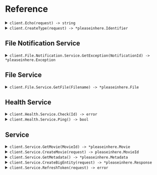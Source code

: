 # Reference
<details><summary><code>client.Echo(request) -> string</code></summary>
<dl>
<dd>

#### 🔌 Usage

<dl>
<dd>

<dl>
<dd>

```go
client.Echo(
        context.TODO(),
        request,
    )
}
```
</dd>
</dl>
</dd>
</dl>

#### ⚙️ Parameters

<dl>
<dd>

<dl>
<dd>

**request:** `string` 
    
</dd>
</dl>
</dd>
</dl>


</dd>
</dl>
</details>

<details><summary><code>client.CreateType(request) -> *pleaseinhere.Identifier</code></summary>
<dl>
<dd>

#### 🔌 Usage

<dl>
<dd>

<dl>
<dd>

```go
client.Echo(
        context.TODO(),
        request,
    )
}
```
</dd>
</dl>
</dd>
</dl>

#### ⚙️ Parameters

<dl>
<dd>

<dl>
<dd>

**request:** `*pleaseinhere.Type` 
    
</dd>
</dl>
</dd>
</dl>


</dd>
</dl>
</details>

## File Notification Service
<details><summary><code>client.File.Notification.Service.GetException(NotificationId) -> *pleaseinhere.Exception</code></summary>
<dl>
<dd>

#### 🔌 Usage

<dl>
<dd>

<dl>
<dd>

```go
client.File.Notification.Service.GetException(
        context.TODO(),
        "notification-hsy129x",
    )
}
```
</dd>
</dl>
</dd>
</dl>

#### ⚙️ Parameters

<dl>
<dd>

<dl>
<dd>

**notificationId:** `string` 
    
</dd>
</dl>
</dd>
</dl>


</dd>
</dl>
</details>

## File Service
<details><summary><code>client.File.Service.GetFile(Filename) -> *pleaseinhere.File</code></summary>
<dl>
<dd>

#### 📝 Description

<dl>
<dd>

<dl>
<dd>

This endpoint returns a file by its name.
</dd>
</dl>
</dd>
</dl>

#### 🔌 Usage

<dl>
<dd>

<dl>
<dd>

```go
request := &file.GetFileRequest{
        XFileApiVersion: "0.0.2",
    }
client.File.Service.GetFile(
        context.TODO(),
        "file.txt",
        request,
    )
}
```
</dd>
</dl>
</dd>
</dl>

#### ⚙️ Parameters

<dl>
<dd>

<dl>
<dd>

**filename:** `string` — This is a filename
    
</dd>
</dl>
</dd>
</dl>


</dd>
</dl>
</details>

## Health Service
<details><summary><code>client.Health.Service.Check(Id) -> error</code></summary>
<dl>
<dd>

#### 📝 Description

<dl>
<dd>

<dl>
<dd>

This endpoint checks the health of a resource.
</dd>
</dl>
</dd>
</dl>

#### 🔌 Usage

<dl>
<dd>

<dl>
<dd>

```go
client.Health.Service.Check(
        context.TODO(),
        "id-2sdx82h",
    )
}
```
</dd>
</dl>
</dd>
</dl>

#### ⚙️ Parameters

<dl>
<dd>

<dl>
<dd>

**id:** `string` — The id to check
    
</dd>
</dl>
</dd>
</dl>


</dd>
</dl>
</details>

<details><summary><code>client.Health.Service.Ping() -> bool</code></summary>
<dl>
<dd>

#### 📝 Description

<dl>
<dd>

<dl>
<dd>

This endpoint checks the health of the service.
</dd>
</dl>
</dd>
</dl>

#### 🔌 Usage

<dl>
<dd>

<dl>
<dd>

```go
client.Health.Service.Ping(
        context.TODO(),
    )
}
```
</dd>
</dl>
</dd>
</dl>


</dd>
</dl>
</details>

## Service
<details><summary><code>client.Service.GetMovie(MovieId) -> *pleaseinhere.Movie</code></summary>
<dl>
<dd>

#### 🔌 Usage

<dl>
<dd>

<dl>
<dd>

```go
client.Service.GetMovie(
        context.TODO(),
        "movie-c06a4ad7",
    )
}
```
</dd>
</dl>
</dd>
</dl>

#### ⚙️ Parameters

<dl>
<dd>

<dl>
<dd>

**movieId:** `pleaseinhere.MovieId` 
    
</dd>
</dl>
</dd>
</dl>


</dd>
</dl>
</details>

<details><summary><code>client.Service.CreateMovie(request) -> pleaseinhere.MovieId</code></summary>
<dl>
<dd>

#### 🔌 Usage

<dl>
<dd>

<dl>
<dd>

```go
request := &pleaseinhere.Movie{
        Id: "movie-c06a4ad7",
        Prequel: pleaseinhere.String(
            "movie-cv9b914f",
        ),
        Title: "The Boy and the Heron",
        From: "Hayao Miyazaki",
        Rating: 8,
        Tag: "tag-wf9as23d",
        Metadata: map[string]any{
            "actors": []any{
                "Christian Bale",
                "Florence Pugh",
                "Willem Dafoe",
            },
            "releaseDate": "2023-12-08",
            "ratings": map[string]any{
                "rottenTomatoes": 97,
                "imdb": 7.6,
            },
        },
        Revenue: 1000000,
    }
client.Service.CreateMovie(
        context.TODO(),
        request,
    )
}
```
</dd>
</dl>
</dd>
</dl>

#### ⚙️ Parameters

<dl>
<dd>

<dl>
<dd>

**request:** `*pleaseinhere.Movie` 
    
</dd>
</dl>
</dd>
</dl>


</dd>
</dl>
</details>

<details><summary><code>client.Service.GetMetadata() -> *pleaseinhere.Metadata</code></summary>
<dl>
<dd>

#### 🔌 Usage

<dl>
<dd>

<dl>
<dd>

```go
request := &pleaseinhere.GetMetadataRequest{
        Shallow: pleaseinhere.Bool(
            false,
        ),
        Tag: []*string{
            pleaseinhere.String(
                "development",
            ),
        },
        XApiVersion: "0.0.1",
    }
client.Service.GetMetadata(
        context.TODO(),
        request,
    )
}
```
</dd>
</dl>
</dd>
</dl>

#### ⚙️ Parameters

<dl>
<dd>

<dl>
<dd>

**shallow:** `*bool` 
    
</dd>
</dl>

<dl>
<dd>

**tag:** `*string` 
    
</dd>
</dl>

<dl>
<dd>

**xApiVersion:** `string` 
    
</dd>
</dl>
</dd>
</dl>


</dd>
</dl>
</details>

<details><summary><code>client.Service.CreateBigEntity(request) -> *pleaseinhere.Response</code></summary>
<dl>
<dd>

#### 🔌 Usage

<dl>
<dd>

<dl>
<dd>

```go
request := &pleaseinhere.BigEntity{
        CastMember: &pleaseinhere.CastMember{
            Actor: &pleaseinhere.Actor{
                Name: "name",
                Id: "id",
            },
        },
        ExtendedMovie: &pleaseinhere.ExtendedMovie{
            Cast: []string{
                "cast",
                "cast",
            },
            Id: "id",
            Prequel: pleaseinhere.String(
                "prequel",
            ),
            Title: "title",
            From: "from",
            Rating: 1.1,
            Tag: "tag",
            Book: pleaseinhere.String(
                "book",
            ),
            Metadata: map[string]any{
                "metadata": map[string]any{
                    "key": "value",
                },
            },
            Revenue: 1000000,
        },
        Entity: &pleaseinhere.Entity{
            Type: &pleaseinhere.Type{
                BasicType: pleaseinhere.BasicTypePrimitive,
            },
            Name: "name",
        },
        Metadata: &pleaseinhere.Metadata{
            Extra: map[string]string{
                "extra": "extra",
            },
            Tags: []string{
                "tags",
            },
        },
        CommonMetadata: &commons.Metadata{
            Id: "id",
            Data: map[string]string{
                "data": "data",
            },
            JsonString: pleaseinhere.String(
                "jsonString",
            ),
        },
        EventInfo: &commons.EventInfo{
            Metadata: &commons.Metadata{
                Id: "id",
                Data: map[string]string{
                    "data": "data",
                },
                JsonString: pleaseinhere.String(
                    "jsonString",
                ),
            },
        },
        Data: &commons.Data{},
        Migration: &pleaseinhere.Migration{
            Name: "name",
            Status: pleaseinhere.MigrationStatusRunning,
        },
        Exception: &pleaseinhere.Exception{
            Generic: &pleaseinhere.ExceptionInfo{
                ExceptionType: "exceptionType",
                ExceptionMessage: "exceptionMessage",
                ExceptionStacktrace: "exceptionStacktrace",
            },
        },
        Test: &pleaseinhere.Test{},
        Node: &pleaseinhere.Node{
            Name: "name",
            Nodes: []*pleaseinhere.Node{
                &pleaseinhere.Node{
                    Name: "name",
                    Nodes: []*pleaseinhere.Node{
                        &pleaseinhere.Node{
                            Name: "name",
                            Nodes: []*pleaseinhere.Node{},
                            Trees: []*pleaseinhere.Tree{},
                        },
                        &pleaseinhere.Node{
                            Name: "name",
                            Nodes: []*pleaseinhere.Node{},
                            Trees: []*pleaseinhere.Tree{},
                        },
                    },
                    Trees: []*pleaseinhere.Tree{
                        &pleaseinhere.Tree{
                            Nodes: []*pleaseinhere.Node{},
                        },
                        &pleaseinhere.Tree{
                            Nodes: []*pleaseinhere.Node{},
                        },
                    },
                },
                &pleaseinhere.Node{
                    Name: "name",
                    Nodes: []*pleaseinhere.Node{
                        &pleaseinhere.Node{
                            Name: "name",
                            Nodes: []*pleaseinhere.Node{},
                            Trees: []*pleaseinhere.Tree{},
                        },
                        &pleaseinhere.Node{
                            Name: "name",
                            Nodes: []*pleaseinhere.Node{},
                            Trees: []*pleaseinhere.Tree{},
                        },
                    },
                    Trees: []*pleaseinhere.Tree{
                        &pleaseinhere.Tree{
                            Nodes: []*pleaseinhere.Node{},
                        },
                        &pleaseinhere.Tree{
                            Nodes: []*pleaseinhere.Node{},
                        },
                    },
                },
            },
            Trees: []*pleaseinhere.Tree{
                &pleaseinhere.Tree{
                    Nodes: []*pleaseinhere.Node{
                        &pleaseinhere.Node{
                            Name: "name",
                            Nodes: []*pleaseinhere.Node{},
                            Trees: []*pleaseinhere.Tree{},
                        },
                        &pleaseinhere.Node{
                            Name: "name",
                            Nodes: []*pleaseinhere.Node{},
                            Trees: []*pleaseinhere.Tree{},
                        },
                    },
                },
                &pleaseinhere.Tree{
                    Nodes: []*pleaseinhere.Node{
                        &pleaseinhere.Node{
                            Name: "name",
                            Nodes: []*pleaseinhere.Node{},
                            Trees: []*pleaseinhere.Tree{},
                        },
                        &pleaseinhere.Node{
                            Name: "name",
                            Nodes: []*pleaseinhere.Node{},
                            Trees: []*pleaseinhere.Tree{},
                        },
                    },
                },
            },
        },
        Directory: &pleaseinhere.Directory{
            Name: "name",
            Files: []*pleaseinhere.File{
                &pleaseinhere.File{
                    Name: "name",
                    Contents: "contents",
                },
                &pleaseinhere.File{
                    Name: "name",
                    Contents: "contents",
                },
            },
            Directories: []*pleaseinhere.Directory{
                &pleaseinhere.Directory{
                    Name: "name",
                    Files: []*pleaseinhere.File{
                        &pleaseinhere.File{
                            Name: "name",
                            Contents: "contents",
                        },
                        &pleaseinhere.File{
                            Name: "name",
                            Contents: "contents",
                        },
                    },
                    Directories: []*pleaseinhere.Directory{
                        &pleaseinhere.Directory{
                            Name: "name",
                            Files: []*pleaseinhere.File{},
                            Directories: []*pleaseinhere.Directory{},
                        },
                        &pleaseinhere.Directory{
                            Name: "name",
                            Files: []*pleaseinhere.File{},
                            Directories: []*pleaseinhere.Directory{},
                        },
                    },
                },
                &pleaseinhere.Directory{
                    Name: "name",
                    Files: []*pleaseinhere.File{
                        &pleaseinhere.File{
                            Name: "name",
                            Contents: "contents",
                        },
                        &pleaseinhere.File{
                            Name: "name",
                            Contents: "contents",
                        },
                    },
                    Directories: []*pleaseinhere.Directory{
                        &pleaseinhere.Directory{
                            Name: "name",
                            Files: []*pleaseinhere.File{},
                            Directories: []*pleaseinhere.Directory{},
                        },
                        &pleaseinhere.Directory{
                            Name: "name",
                            Files: []*pleaseinhere.File{},
                            Directories: []*pleaseinhere.Directory{},
                        },
                    },
                },
            },
        },
        Moment: &pleaseinhere.Moment{
            Id: uuid.MustParse(
                "d5e9c84f-c2b2-4bf4-b4b0-7ffd7a9ffc32",
            ),
            Date: pleaseinhere.MustParseDateTime(
                "2023-01-15",
            ),
            Datetime: pleaseinhere.MustParseDateTime(
                "2024-01-15T09:30:00Z",
            ),
        },
    }
client.Service.CreateBigEntity(
        context.TODO(),
        request,
    )
}
```
</dd>
</dl>
</dd>
</dl>

#### ⚙️ Parameters

<dl>
<dd>

<dl>
<dd>

**request:** `*pleaseinhere.BigEntity` 
    
</dd>
</dl>
</dd>
</dl>


</dd>
</dl>
</details>

<details><summary><code>client.Service.RefreshToken(request) -> error</code></summary>
<dl>
<dd>

#### 🔌 Usage

<dl>
<dd>

<dl>
<dd>

```go
client.Service.RefreshToken(
        context.TODO(),
        nil,
    )
}
```
</dd>
</dl>
</dd>
</dl>

#### ⚙️ Parameters

<dl>
<dd>

<dl>
<dd>

**request:** `*pleaseinhere.RefreshTokenRequest` 
    
</dd>
</dl>
</dd>
</dl>


</dd>
</dl>
</details>
